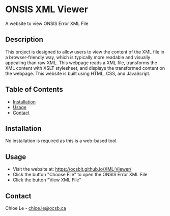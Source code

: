 # ONSIS XML Viewer
A website to view ONSIS Error XML File

## Description
This project is designed to allow users to view the content of the XML file in a browser-friendly way, which is typically more readable and visually appealing than raw XML. This webpage reads a XML file, transforms the XML content with XSLT stylesheet, and displays the transformed content on the webpage. This website is built using HTML, CSS, and JavaScript.

## Table of Contents
- [Installation](#Installation)
- [Usage](#usage)
- [Contact](#contact)

## Installation
No installation is required as this is a web-based tool.

## Usage
 - Visit the website at: https://ocsblt.github.io/XML-Viewer/
 - Click the button "Choose File" to open the ONSIS Error XML File
 - Click the button "View XML File"
   
## Contact
 Chloe Le - chloe.le@ocsb.ca
 
